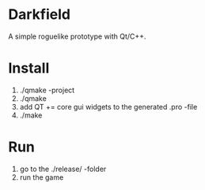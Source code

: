 Darkfield
=========
A simple roguelike prototype with Qt/C++.


Install
==
  1. ./qmake -project
  2. ./qmake
  3. add QT += core gui widgets to the generated .pro -file
  4. ./make
  
Run
==
  1. go to the ./release/ -folder
  2. run the game
